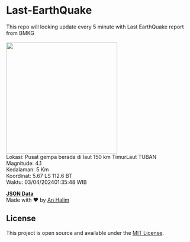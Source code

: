 # Last-EarthQuake
This repo will looking update every 5 minute with Last EarthQuake report from BMKG
<br>
<br>
<img src="https://static.bmkg.go.id/20240403013548.mmi.jpg" width="300"/>
<br>
Lokasi: Pusat gempa berada di laut 150 km TimurLaut TUBAN <br>
Magnitude: 4.1 <br>
Kedalaman: 5 Km <br>
Koordinat: 5.67 LS 112.6 BT <br>
Waktu: 03/04/202401:35:48 WIB <br>

<a href="./data/data.json">**JSON Data**</a>
<br>
Made with ❤️ by <a href="https://github.com/an-halim">An Halim</a>
## License

This project is open source and available under the [MIT License](LICENSE).
